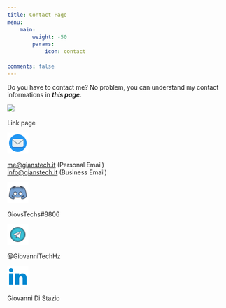 ```yaml
---
title: Contact Page
menu:
    main: 
        weight: -50
        params:
            icon: contact

comments: false
---
```


Do you have to contact me? No problem, you can understand my contact informations in ***this page***.

<a href="https://gthz.it/lkg"><img src="lk.png" width="48px" heigth="48px"></a>

<p> Link page </p>

<a href="https://gthz.it/em"><img src="mail.png" width="48px" height="48px"></a>

<p> <a href="mailto:me@gianstech.it">me@gianstech.it</a> (Personal Email) <br> <a href="mailto:info@gianstech.it">info@gianstech.it</a> (Business Email)</p>

<a href="https://gthz.it/ds"><img src="ds.png" width="48px" height="48px"></a>

<p> GiovsTechs#8806 </p>

<a href="https://gthz.it/mtg"><img src="tg.png" width="48px" heigth="48px"></a>

<p> @GiovanniTechHz</p>

<a href="https://gthz.it/ln"><img src="ln.png" width="48px" heigth="48px"></a>

<p>Giovanni Di Stazio</p>
